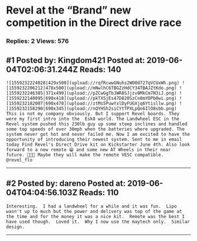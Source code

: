# Revel at the &ldquo;Brand&rdquo; new competition in the Direct drive race

### Replies: 2 Views: 576

## \#1 Posted by: Kingdom421 Posted at: 2019-06-04T02:06:31.244Z Reads: 140

```
![1559232224028|429x500](upload://rqfRcwwGNuhs2WO0d727qVCUxWh.png) ![1559232206212|478x500](upload://mNwlhC6TBGZzHdCY34TBAJZtKdo.png) ![1559232246385|371x499](upload://pZCwGgTbJWR8SJjzv0MkCm7N3iJ.png) ![1559232140095|690x418](upload://pkTXSjEs47D820SzCn8mYDPb0wi.png) ![1559232182007|690x478](upload://ztMs5PuwYxlDyFUGXjq6Ytisllw.png) ![1559232158290|690x345](upload://nQYHSh2siCYtTPXLpQo6IlO8sbb.png) 
This is not my company obviously. But I support Revel boards. They were my first intro into the  Esk8 world. The Landwheel ESC in the Revel system pushed this 230lb guy up some steep inclines and handled some top speeds of over 30mph when the batteries where upgraded. The system never got hot and never failed me. Now I am excited to have the opportunity of introducing their newest system. Sent to me in email today Find Revel's Direct Drive kit on Kickstarter June 4th. Also look forward to a new remote 😁 and some new AT Wheels in their near future. 🤞🤞🤞 Maybe they will make the remote VESC compatible. @revel_flo
```

---
## \#2 Posted by: dareno Posted at: 2019-06-04T04:04:56.103Z Reads: 110

```
Interesting.  I had a landwheel for a while and it was fun.  Lipo wasn't up to much but the power and delivery was top of the game at the time and for the money it was a nice kit.  Remote was the best I have used though.  Loved it.  Why I now use the maytech only.  Similar design.
```

---
